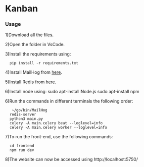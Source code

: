 # Kanban

<h3>Usage</h3>

1)Download all the files.

2)Open the folder in VsCode.

3)Install the requirements using:

      pip install -r requirements.txt
      

4)Install MailHog from <a href="https://www.lullabot.com/articles/installing-mailhog-for-ubuntu#:~:text=Let's%20create%20a%20service%20file%20for%20MailHog%20and%20then%20register%20it.&text=Start%20the%20service%20to%20verify,the%20MailHog%20service%20is%20running.">here</a>.

5)Install Redis from <a href="https://redis.io/docs/getting-started/installation/install-redis-on-linux/">here</a>.

6)Install node using:
      sudo apt-install Node.js
      sudo apt-install npm

6)Run the commands in different terminals the following order:
 
       ~/go/bin/MailHog
      redis-server
      python3 main.py
      celery -A main.celery beat --loglevel=info
      celery -A main.celery worker --loglevel=info
      
7)To run the front-end, use the following commands:

      cd frontend
      npm run dev
      
8)The website can now be accessed using http://localhost:5750/

